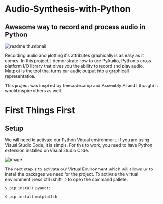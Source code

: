 # Audio-Synthesis-with-Python
## Awesome way to record and  process audio in Python

![readme thumbnail](https://github.com/ian-mboya/Audio-Synthesis-with-Python/assets/68651784/fa141de4-abde-4e11-801b-dfdcf4796096)



Recording audio and plotting it's attributes graphically is as easy as it comes. In this project, I demonstrate how to use PyAudio, Python's cross platform I/O library that gives you the ability to record and play audio.
Matplot is the tool that turns our audio output into a graphicall representation.



This project was inspired by freecodecamp and Assembly Ai and I thought it would inspire others as well.


# First Things First
## Setup

We will need to activate our Python Virtual environment.
If you are using Visual Studio Code, it is simple.
For this to work, you need to have Python extension installed on Visual Studio Code.

![image](https://github.com/ian-mboya/Audio-Synthesis-with-Python/assets/68651784/1a802f27-db2b-4aed-95e1-7bb48d0da516)

The next step is to activate our Virtual Environment which will allows us to install the packages we need for the project.
To activate the virtual environment press ctrl+shift+p to open the command pallete.




```
$ pip install pyaudio

$ pip install matplotlib
```



